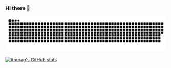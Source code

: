 ### Hi there 👋

![](https://raw.githubusercontent.com/yljcode1/yljcode1/master/assets/github-contribution-grid-snake.svg)
          

[![Anurag's GitHub stats](https://github-readme-stats.vercel.app/api?username=yljcode1&count_private=true&show_icons=true&theme=cobalt)](https://github.com/anuraghazra/github-readme-stats)

<!--
**yljcode1/yljcode1** is a ✨ _special_ ✨ repository because its `README.md` (this file) appears on your GitHub profile.

Here are some ideas to get you started:

- 🔭 I’m currently working on ...
- 🌱 I’m currently learning ...
- 👯 I’m looking to collaborate on ...
- 🤔 I’m looking for help with ...
- 💬 Ask me about ...
- 📫 How to reach me: ...
- 😄 Pronouns: ...
- ⚡ Fun fact: ...
-->
